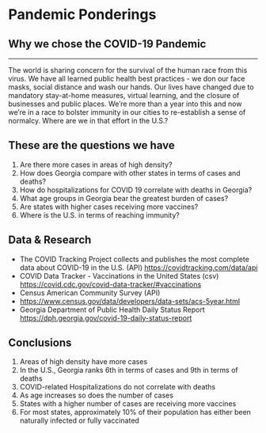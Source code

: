 # Pandemic Ponderings
## Why we chose the COVID-19 Pandemic
---------------------------------------------------------------------------------
The world is sharing concern for the survival of the human race from this virus. We have all learned public health best practices - we don our face masks, social distance and wash our hands. Our lives have changed due to mandatory stay-at-home measures, virtual learning, and the closure of businesses and public places. We’re more than a year into this and now we’re in a race to bolster immunity in our cities to re-establish a sense of normalcy. Where are we in that effort in the U.S.?

## These are the questions we have
1. Are there more cases in areas of high density?
2. How does Georgia compare with other states in terms of cases and deaths?
3. How do hospitalizations for COVID 19 correlate with deaths in Georgia?
4. What age groups in Georgia bear the greatest burden of cases?
5. Are states with higher cases receiving more vaccines?
6. Where is the U.S. in terms of reaching immunity?

## Data & Research
* The COVID Tracking Project collects and publishes the most complete data about COVID-19 in the U.S. (API) https://covidtracking.com/data/api
* COVID Data Tracker - Vaccinations in the United States (csv) https://covid.cdc.gov/covid-data-tracker/#vaccinations
* Census American Community Survey (API)
* https://www.census.gov/data/developers/data-sets/acs-5year.html
* Georgia Department of Public Health Daily Status Report https://dph.georgia.gov/covid-19-daily-status-report

## Conclusions
1. Areas of high density have more cases
2. In the U.S., Georgia ranks 6th in terms of cases and 9th in terms of deaths
3. COVID-related Hospitalizations do not correlate with deaths
4. As age increases so does the number of cases
5. States with a higher number of cases are receiving more vaccines
6. For most states, approximately 10% of their population has either been naturally infected or fully vaccinated
